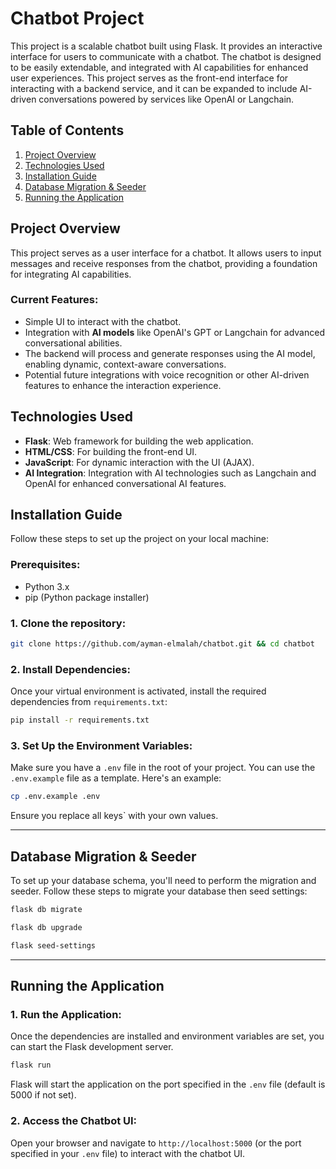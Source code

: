 # Chatbot Project

This project is a scalable chatbot built using Flask. It provides an interactive interface for users to communicate with a chatbot. The chatbot is designed to be easily extendable, and integrated with AI capabilities for enhanced user experiences. This project serves as the front-end interface for interacting with a backend service, and it can be expanded to include AI-driven conversations powered by services like OpenAI or Langchain.

## Table of Contents
1. [Project Overview](#project-overview)
2. [Technologies Used](#technologies-used)
3. [Installation Guide](#installation-guide)
4. [Database Migration & Seeder](#database-migration-seeder)
5. [Running the Application](#running-the-application)

## Project Overview

This project serves as a user interface for a chatbot. It allows users to input messages and receive responses from the chatbot, providing a foundation for integrating AI capabilities. 

### Current Features:
- Simple UI to interact with the chatbot.
- Integration with **AI models** like OpenAI's GPT or Langchain for advanced conversational abilities.
- The backend will process and generate responses using the AI model, enabling dynamic, context-aware conversations.
- Potential future integrations with voice recognition or other AI-driven features to enhance the interaction experience.

## Technologies Used

- **Flask**: Web framework for building the web application.
- **HTML/CSS**: For building the front-end UI.
- **JavaScript**: For dynamic interaction with the UI (AJAX).
- **AI Integration**: Integration with AI technologies such as Langchain and OpenAI for enhanced conversational AI features.

## Installation Guide

Follow these steps to set up the project on your local machine:

### Prerequisites:
- Python 3.x
- pip (Python package installer)

### 1. Clone the repository:
```bash
git clone https://github.com/ayman-elmalah/chatbot.git && cd chatbot
```

### 2. Install Dependencies:
Once your virtual environment is activated, install the required dependencies from `requirements.txt`:

```bash
pip install -r requirements.txt
```

### 3. Set Up the Environment Variables:
Make sure you have a `.env` file in the root of your project. You can use the `.env.example` file as a template. Here's an example:

```bash
cp .env.example .env
```


Ensure you replace all keys` with your own values.

---

## Database Migration & Seeder

To set up your database schema, you'll need to perform the migration and seeder. Follow these steps to migrate your database then seed settings:

```bash
flask db migrate
```

```bash
flask db upgrade
```

```bash
flask seed-settings
```

---


## Running the Application

### 1. Run the Application:
Once the dependencies are installed and environment variables are set, you can start the Flask development server.

```bash
flask run
```

Flask will start the application on the port specified in the `.env` file (default is 5000 if not set).

### 2. Access the Chatbot UI:
Open your browser and navigate to `http://localhost:5000` (or the port specified in your `.env` file) to interact with the chatbot UI.
